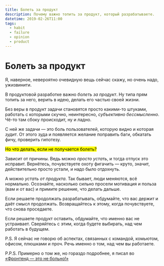 ```yaml
---
title: Болеть за продукт
description: Почему важно топить за продукт, который разрабатываете.
datetime: 2019-02-26T11:00
tags:
  - habit
  - failure
  - opinion
  - product
---
```


# Болеть за продукт

Я, наверное, невероятно очевидную вещь сейчас скажу, но очень надо, ужизвинити.

В продуктовой разработке важно _болеть за продукт_. Ну типа прям топить за него, верить в идею, делать его частью своей жизни.

Без веры в продукт задачи становятся просто какими-то штуками, работать с которыми скучно, неинтересно, _субъективно бессмысленно_. Чё-то там сбоку происходит, ну и ладно.

С ней же задачи — это боль пользователей, которую видно и которая _зудит_. От этого зуда и появляется желание поправить баги, обкатать фичу, проверить гипотезу.

<mark>Но что делать, если не получается болеть?</mark>

Зависит от причины. Ведь можно _просто устать_, и тогда отпуск это исправит. Вернётесь, почувствуете охоту фигачить — круто, значит, действительно просто устали, и надо было отдохнуть.

А можно _устать от продукта_. Так бывает, люди меняются, всё нормально. Осознайте, насколько сильно просели мотивация и польза (вам и от вас) и примите решение, что делать дальше.

Если решаете продолжать разрабатывать, обдумайте, что вас держит и даёт смысл продолжать. Возвращайтесь к этому, когда почувствуете, что снова проседаете.

Если решаете продукт оставить, обдумайте, что именно вас не устраивает. Сверяйтесь с этим, когда будете выбирать, над чем работать в будущем.

P.S. Я сейчас не говорю об аспектах, связанных с командой, комьютом, офисом, плюшками и проч. Речь именно о том, над чем вы работаете.

P.P.S. Примерно о том же, но гораздо подробнее, я писал во [«Фронтенд — это не больно!»](https://bespoyasov.ru/front-not-pain/)
